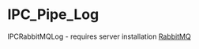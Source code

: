 # IPC_Pipe_Log
IPCRabbitMQLog - requires server installation [RabbitMQ](https://www.rabbitmq.com/docs/download)